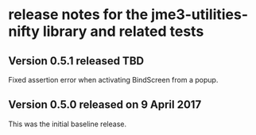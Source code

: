 # release notes for the jme3-utilities-nifty library and related tests

## Version 0.5.1 released TBD

Fixed assertion error when activating BindScreen from a popup.

## Version 0.5.0 released on 9 April 2017

This was the initial baseline release.